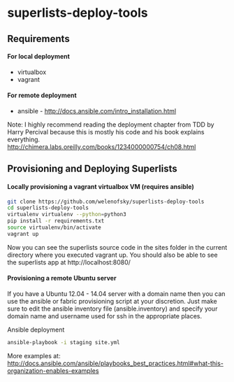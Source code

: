 superlists-deploy-tools
=========

Requirements
------------

#### For local deployment
* virtualbox
* vagrant

#### For remote deployment
* ansible - http://docs.ansible.com/intro_installation.html

Note: I highly recommend reading the deployment chapter from TDD by Harry Percival because this is mostly his code and his book explains everything.
http://chimera.labs.oreilly.com/books/1234000000754/ch08.html

Provisioning and Deploying Superlists
-------------------------------------

#### Locally provisioning a vagrant virtualbox VM (requires ansible)

```sh
git clone https://github.com/welenofsky/superlists-deploy-tools
cd superlists-deploy-tools
virtualenv virtualenv --python=python3
pip install -r requirements.txt
source virtualenv/bin/activate
vagrant up
```

Now you can see the superlists source code in the sites folder in the current directory where you executed vagrant up. You should also be able to see the superlists app at http://localhost:8080/

#### Provisioning a remote Ubuntu server

If you have a Ubuntu 12.04 - 14.04 server with a domain name then you can use the ansible or fabric provisioning script at your discretion. Just make sure to edit the ansible inventory file (ansible.inventory) and specify your domain name and username used for ssh in the appropriate places.

Ansible deployment

```sh
ansible-playbook -i staging site.yml
```

More examples at:
  http://docs.ansible.com/ansible/playbooks_best_practices.html#what-this-organization-enables-examples